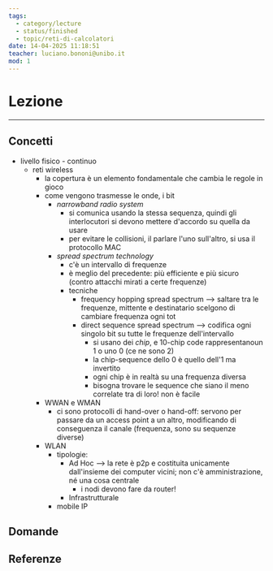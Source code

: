 ```yaml
---
tags:
  - category/lecture
  - status/finished
  - topic/reti-di-calcolatori
date: 14-04-2025 11:18:51
teacher: luciano.bononi@unibo.it
mod: 1
---
```

# Lezione
---
## Concetti
- livello fisico - continuo
	- reti wireless
		- la copertura è un elemento fondamentale che cambia le regole in gioco
		- come vengono trasmesse le onde, i bit
			- _narrowband radio system_
				- si comunica usando la stessa sequenza, quindi gli interlocutori si devono mettere d'accordo su quella da usare
				- per evitare le collisioni, il parlare l'uno sull'altro, si usa il protocollo MAC
			- _spread spectrum technology_
				- c'è un intervallo di frequenze
				- è meglio del precedente: più efficiente e più sicuro (contro attacchi mirati a certe frequenze)
				- tecniche
					- frequency hopping spread spectrum --> saltare tra le frequenze, mittente e destinatario scelgono di cambiare frequenza ogni tot
					- direct sequence spread spectrum --> codifica ogni singolo bit su tutte le frequenze dell'intervallo
						- si usano dei _chip_, e 10-chip code rappresentanoun 1 o uno 0 (ce ne sono 2)
						- la chip-sequence dello 0 è quello dell'1 ma invertito
						- ogni chip è in realtà su una frequenza diversa
						- bisogna trovare le sequence che siano il meno correlate tra di loro! non è facile
		- WWAN e WMAN
			- ci sono protocolli di hand-over o hand-off: servono per passare da un access point a un altro, modificando di conseguenza il canale (frequenza, sono su sequenze diverse)
		- WLAN
			- tipologie:
				- Ad Hoc --> la rete è p2p e costituita unicamente dall'insieme dei computer vicini; non c'è amministrazione, né una cosa centrale
					- i nodi devono fare da router!
				- Infrastrutturale
			- mobile IP

## Domande

## Referenze
